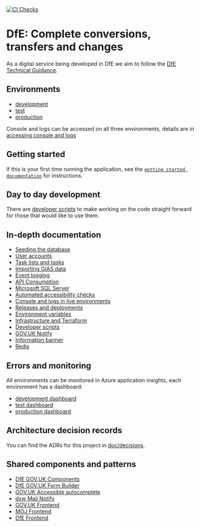 [![CI Checks](https://github.com/DFE-Digital/dfe-complete-conversions-transfers-and-changes/actions/workflows/ci-checks.yml/badge.svg)](https://github.com/DFE-Digital/dfe-complete-conversions-transfers-and-changes/actions/workflows/ci-checks.yml)

# DfE: Complete conversions, transfers and changes

As a digital service being developed in DfE we aim to follow the
[DfE Technical Guidance](https://technical-guidance.education.gov.uk/).

## Environments

- [development](https://dev.complete.education.gov.uk)
- [test](https://test.complete.education.gov.uk)
- [production](https://complete.education.gov.uk)

Console and logs can be accessed on all three environments, details are in
[accessing console and logs](/doc/console-and-logs.md)

## Getting started

If this is your first time running the application, see the
[`getting started documentation`](/doc/getting-started.md) for instructions.

## Day to day development

There are [developer scripts](/doc/developer-scripts.md) to make working on the
code straight forward for those that would like to use them.

## In-depth documentation

- [Seeding the database](/doc/seeding-the-database.md)
- [User accounts](/doc/user-accounts.md)
- [Task lists and tasks](/doc/task-lists-and-tasks.md)
- [Importing GIAS data](/doc/import-gias-data.md)
- [Event logging](/doc/event-logging.md)
- [API Consumption](/doc/api-consumption.md)
- [Microsoft SQL Server](/doc/microsoft-sql-server.md)
- [Automated accessibility checks](/doc/accessibility-tests.md)
- [Console and logs in live environments](/doc/console-and-logs.md)
- [Releases and deployments](/doc/releases-and-deploys.md)
- [Environment variables](/doc/environment-variables.md)
- [Infrastructure and Terraform](/doc/infrastructure-and-terraform.md)
- [Developer scripts](/doc/developer-scripts.md)
- [GOV.UK Notify](/doc/govuk-notify.md)
- [Information banner](/doc/information-banner.md)
- [Redis](/doc/redis.md")

## Errors and monitoring

All environments can be monitored in Azure application insights, each
environment has a dashboard:

- [development dashboard](https://portal.azure.com/#@platform.education.gov.uk/dashboard/arm/subscriptions/1d692707-6019-4f8c-b337-ec8cad61f998/resourcegroups/s184d01-comp/providers/microsoft.portal/dashboards/45d817c7-d715-4872-b976-c6b6fef76f04-dashboard)
- [test dashboard](https://portal.azure.com/#@platform.education.gov.uk/dashboard/arm/subscriptions/8e6b3792-ae2c-4424-9815-19d6a77b0600/resourcegroups/s184t01-comp/providers/microsoft.portal/dashboards/5918b480-2d54-4540-94c8-bfd73dc3befe-dashboard)
- [production dashboard](https://portal.azure.com/#@platform.education.gov.uk/dashboard/arm/subscriptions/e8bc9314-d27f-403a-bbe0-6b189d2efad2/resourcegroups/s184p01-comp/providers/microsoft.portal/dashboards/b473541d-3b3b-45d5-b025-97974730e369-dashboard)

## Architecture decision records

You can find the ADRs for this project in [doc/decisions](/doc/decisions).

## Shared components and patterns

- [DfE GOV.UK Components](https://govuk-components.netlify.app/)
- [DfE GOV.UK Form Builder](https://govuk-form-builder.netlify.app/)
- [GOV.UK Accessible autocomplete](https://github.com/alphagov/accessible-autocomplete)
- [dxw Mail Notify](https://github.com/dxw/mail-notify)
- [GOV.UK Frontend](https://github.com/alphagov/govuk-frontend)
- [MOJ Frontend](https://github.com/ministryofjustice/moj-frontend)
- [DfE Frontend](https://design.education.gov.uk/design-system/dfe-frontend)
